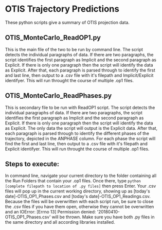 # **OTIS Trajectory Predictions** 
These python scripts give a summary of OTIS projection data.

## OTIS_MonteCarlo_ReadOP1.py
This is the main file of the two to be run by command line. The script detects the individual paragraphs of data. If there are two paragraphs, the script identifies the first paragraph as Implicit and the second paragraph as Explicit. If there is only one paragraph  then the script will identify the data as Explicit. After that, each paragraph is parsed through to identify the first and last line, then output to a .csv file with it's filepath and Implicit/Explicit identifyer. This will run throught the course of multiple .op1 files.

## OTIS_MonteCarlo_ReadPhases.py
This is secondary file to be run with ReadOP1 script. The script detects the individual paragraphs of data. If there are two paragraphs, the script identifies the first paragraph as Implicit and the second paragraph as Explicit. If there is only one paragraph  then the script will identify the data as Explicit. The only data the script will output is the Explicit data. After that, each paragraph is parsed through to identify the different phases of the trajectory, depicted in the ANPHASE column. For each phase the script will find the first and last line, then output to a .csv file with it's filepath and Explicit identifyer. This will run throught the course of multiple .op1 files.

## Steps to execute:
In command line, navigate your current directory to the folder containing all the Run Folders that contain your .op1 files. Once there, type ` python [complete filepath to location of .py files] ` then press Enter. Your .csv files will pop up in the current working directory, showing up as [today's date]-OTIS_OP1_Phases.csv and [today's date]-OTIS_OP1_Readings.csv. Because the files will be overwritten with each script run, be sure to close the .csv files if you have them open, otherwise they cannot be overwritten and an IOError: [Errno 13] Permission denied: '20180410-OTIS_OP1_Phases.csv' will be thrown. Make sure you have both .py files in the same directory and all according libraries installed.

